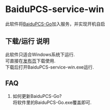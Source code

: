 # BaiduPCS-service-win
此软件将[BaiduPCS-Go](https://github.com/iikira/BaiduPCS-Go)加入服务，并实现开机自启

## 下载/运行 说明
此软件只适合Windows系统下运行.  
可直接在[发布页](https://github.com/JamesHoi/BaiduPCS-service-win/releases)下载使用.  
下载后打开BaiduPCS-service-win.exe运行.  

## FAQ
1. 如何更新BaiduPCS-Go?  
将软件里的BaiduPCS-Go.exe覆盖即可.

